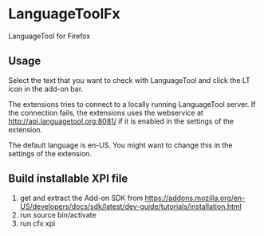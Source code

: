 LanguageToolFx
==============

LanguageTool for Firefox

Usage
-----

Select the text that you want to check with LanguageTool and click the LT icon in the add-on bar.

The extensions tries to connect to a locally running LanguageTool server. If the connection fails, the extensions uses the webservice at http://api.languagetool.org:8081/ if it is enabled in the settings of the extension.

The default language is en-US. You might want to change this in the settings of the extension.

Build installable XPI file
--------------------------

1. get and extract the Add-on SDK from https://addons.mozilla.org/en-US/developers/docs/sdk/latest/dev-guide/tutorials/installation.html
2. run source bin/activate
3. run cfx xpi
